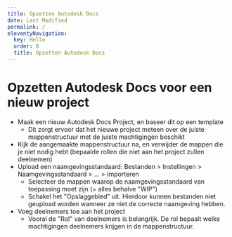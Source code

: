 ```yaml
---
title: Opzetten Autodesk Docs
date: Last Modified 
permalink: /
eleventyNavigation:
  key: Hello
  order: 0
  title: Opzetten Autodesk Docs
---
```

# Opzetten Autodesk Docs voor een nieuw project
* Maak een nieuw Autodesk Docs Project, en baseer dit op een template
    * Dit zorgt ervoor dat het nieuwe project meteen over de juiste mappenstructuur met de juiste machtigingen beschikt
* Kijk de aangemaakte mappenstructuur na, en verwijder de mappen die je niet nodig hebt (bepaalde rollen die niet aan het project zullen deelnemen)
* Upload een naamgevingsstandaard: Bestanden > Instellingen > Naamgevingsstandaard > ... > Importeren
    * Selecteer de mappen waarop de naamgevingsstandaard van toepassing moet zijn (= alles behalve "WIP")
    * Schakel het "Opslaggebied" uit.  Hierdoor kunnen bestanden niet geupload worden wanneer ze niet de correcte naamgeving hebben.
* Voeg deelnemers toe aan het project
    * Vooral de "Rol" van deelnemers is belangrijk.  De rol bepaalt welke machtigingen deelnemers krijgen in de mappenstructuur.